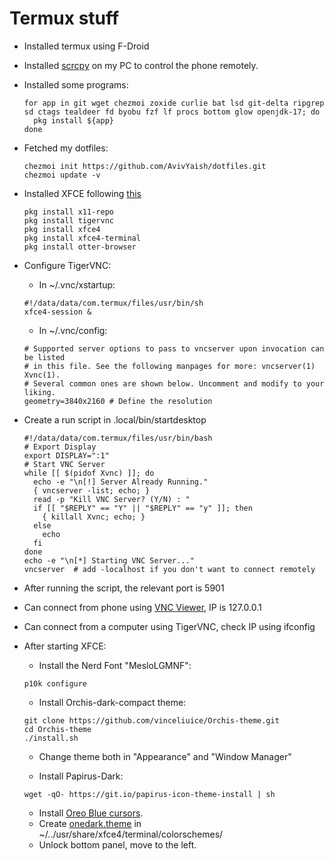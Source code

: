 # Termux stuff

- Installed termux using F-Droid
- Installed [scrcpy](https://github.com/Genymobile/scrcpy) on my PC to control
  the phone remotely.
- Installed some programs:

  ```Shell
  for app in git wget chezmoi zoxide curlie bat lsd git-delta ripgrep sd ctags tealdeer fd byobu fzf lf procs bottom glow openjdk-17; do
    pkg install ${app}
  done
  ```

- Fetched my dotfiles:

  ```Shell
  chezmoi init https://github.com/AvivYaish/dotfiles.git
  chezmoi update -v
  ```

- Installed XFCE following [this](https://wiki.termux.com/wiki/Graphical_Environment)

  ```Shell
  pkg install x11-repo
  pkg install tigervnc
  pkg install xfce4
  pkg install xfce4-terminal
  pkg install otter-browser
  ```

- Configure TigerVNC:
  - In ~/.vnc/xstartup:

  ```Shell
  #!/data/data/com.termux/files/usr/bin/sh
  xfce4-session &
  ```

  - In ~/.vnc/config:

  ```Shell
  # Supported server options to pass to vncserver upon invocation can be listed
  # in this file. See the following manpages for more: vncserver(1) Xvnc(1).
  # Several common ones are shown below. Uncomment and modify to your liking.
  geometry=3840x2160 # Define the resolution
  ```

- Create a run script in .local/bin/startdesktop

  ```Shell
  #!/data/data/com.termux/files/usr/bin/bash
  # Export Display
  export DISPLAY=":1"
  # Start VNC Server
  while [[ $(pidof Xvnc) ]]; do
    echo -e "\n[!] Server Already Running."
    { vncserver -list; echo; }
    read -p "Kill VNC Server? (Y/N) : "
    if [[ "$REPLY" == "Y" || "$REPLY" == "y" ]]; then
      { killall Xvnc; echo; }
    else
      echo
    fi
  done
  echo -e "\n[*] Starting VNC Server..."
  vncserver  # add -localhost if you don't want to connect remotely
  ```

- After running the script, the relevant port is 5901
- Can connect from phone using [VNC Viewer](https://play.google.com/store/apps/details?id=com.realvnc.viewer.android), IP is 127.0.0.1
- Can connect from a computer using TigerVNC, check IP using ifconfig
- After starting XFCE:
  - Install the Nerd Font "MesloLGMNF":

  ```Shell
  p10k configure
  ```

  - Install Orchis-dark-compact theme:

  ```Shell
  git clone https://github.com/vinceliuice/Orchis-theme.git
  cd Orchis-theme
  ./install.sh
  ```

  - Change theme both in "Appearance" and "Window Manager"

  - Install Papirus-Dark:

  ```Shell
  wget -qO- https://git.io/papirus-icon-theme-install | sh
  ```

  - Install [Oreo Blue cursors](https://github.com/varlesh/oreo-cursors).
  - Create [onedark.theme](https://gist.github.com/fluxrad/f9ff8bf36c3f58e63265c34f2751ff18) in ~/../usr/share/xfce4/terminal/colorschemes/
  - Unlock bottom panel, move to the left.
